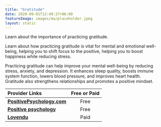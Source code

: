 ```yaml
---
title: "Gratitude"
date: 2020-09-01T12:49:27+06:00
featureImage: images/ma/placeholder.jpeg
layout: static
---
```


Learn about the importance of practicing gratitude.

Learn about how practicing gratitude is vital for mental and emotional well-being, helping you to shift focus to the positive, helping you to boost happiness while reducing stress.

Practicing gratitude can help improve your mental well-being by reducing stress, anxiety, and depression. It enhances sleep quality, boosts immune system function, lowers blood pressure, and improves heart health. Gratitude also strengthens relationships and promotes a positive mindset.

| Provider Links      | Free or Paid  |  
| :-----------          | :--------------:      |  
| [**PositivePsychology.com**](https://positivepsychology.com/gratitude-appreciation/) | Free | 
| [**Positive psychology**](https://positivepsychology.com/gratitude-exercises/) | Free  | 
| [**Lovendu**](https://www.awin1.com/cread.php?awinmid=25994&awinaffid=1198638&ued=https%3A%2F%2Flovendu.co.uk%2F) | Paid | 
  

<br/><br/>






